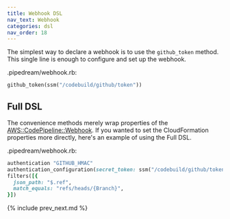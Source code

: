 ```yaml
---
title: Webhook DSL
nav_text: Webhook
categories: dsl
nav_order: 18
---
```


The simplest way to declare a webhook is to use the `github_token` method. This single line is enough to configure and set up the webhook.

.pipedream/webhook.rb:

```ruby
github_token(ssm("/codebuild/github/token"))
```

## Full DSL

The convenience methods merely wrap properties of the [AWS::CodePipeline::Webhook](https://docs.aws.amazon.com/AWSCloudFormation/latest/UserGuide/aws-resource-codepipeline-webhook.html).  If you wanted to set the CloudFormation properties more directly, here's an example of using the Full DSL.

.pipedream/webhook.rb:

```ruby
authentication "GITHUB_HMAC"
authentication_configuration(secret_token: ssm("/codebuild/github/token"))
filters([{
  json_path: "$.ref",
  match_equals: "refs/heads/{Branch}",
}])
```

{% include prev_next.md %}